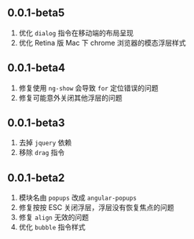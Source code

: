 ## 0.0.1-beta5

1. 优化 `dialog` 指令在移动端的布局呈现
2. 优化 Retina 版 Mac 下 chrome 浏览器的模态浮层样式

## 0.0.1-beta4

1. 修复使用 `ng-show` 会导致 `for` 定位错误的问题
2. 修复可能意外关闭其他浮层的问题

## 0.0.1-beta3

1. 去掉 `jquery` 依赖
2. 移除 `drag` 指令

## 0.0.1-beta2

1. 模块名由 `popups` 改成 `angular-popups`
2. 修复按按 ESC 关闭浮层，浮层没有恢复焦点的问题
3. 修复 `align` 无效的问题
4. 优化 `bubble` 指令样式